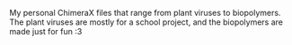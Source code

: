 My personal ChimeraX files that range from plant viruses to biopolymers. The plant viruses are mostly for a school project, and the biopolymers are made just for fun :3
